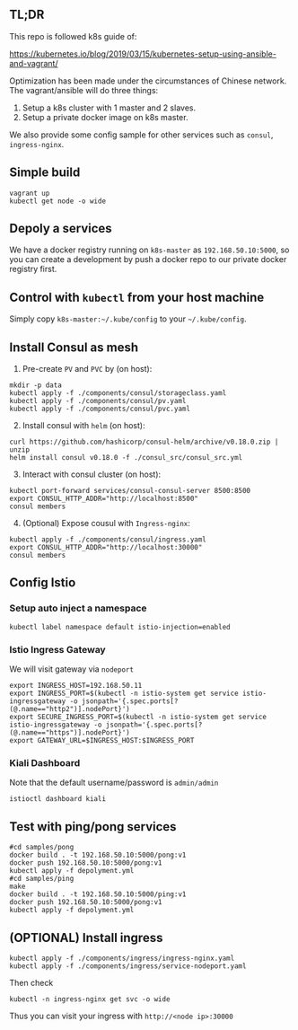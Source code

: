 ## TL;DR

This repo is followed k8s guide of:

https://kubernetes.io/blog/2019/03/15/kubernetes-setup-using-ansible-and-vagrant/

 Optimization has been made under the circumstances of Chinese network. The vagrant/ansible will do three things:

1. Setup a k8s cluster with 1 master and 2 slaves.
2. Setup a private docker image on k8s master.

We also provide some config sample for other services such as `consul`, `ingress-nginx`.

## Simple build

```
vagrant up
kubectl get node -o wide
```

## Depoly a services

We have a docker registry running on `k8s-master` as `192.168.50.10:5000`, so you can create a development by push a docker repo to our private docker registry first.

## Control with `kubectl` from your host machine

Simply copy `k8s-master:~/.kube/config` to your `~/.kube/config`.


## Install Consul as mesh

1. Pre-create `PV` and `PVC` by (on host):
```
mkdir -p data
kubectl apply -f ./components/consul/storageclass.yaml
kubectl apply -f ./components/consul/pv.yaml
kubectl apply -f ./components/consul/pvc.yaml
```

2. Install consul with `helm` (on host):

```
curl https://github.com/hashicorp/consul-helm/archive/v0.18.0.zip | unzip
helm install consul v0.18.0 -f ./consul_src/consul_src.yml
```

3. Interact with consul cluster (on host):

```
kubectl port-forward services/consul-consul-server 8500:8500
export CONSUL_HTTP_ADDR="http://localhost:8500"
consul members

```

4. (Optional) Expose cousul with `Ingress-nginx`:

```
kubectl apply -f ./components/consul/ingress.yaml
export CONSUL_HTTP_ADDR="http://localhost:30000"
consul members
```


## Config Istio


### Setup auto inject a namespace

```
kubectl label namespace default istio-injection=enabled
```

### Istio Ingress Gateway

We will visit gateway via `nodeport`
```
export INGRESS_HOST=192.168.50.11
export INGRESS_PORT=$(kubectl -n istio-system get service istio-ingressgateway -o jsonpath='{.spec.ports[?(@.name=="http2")].nodePort}')
export SECURE_INGRESS_PORT=$(kubectl -n istio-system get service istio-ingressgateway -o jsonpath='{.spec.ports[?(@.name=="https")].nodePort}')
export GATEWAY_URL=$INGRESS_HOST:$INGRESS_PORT
```

### Kiali Dashboard

Note that the default username/password is `admin/admin`
```
istioctl dashboard kiali
```


## Test with ping/pong services

```
#cd samples/pong
docker build . -t 192.168.50.10:5000/pong:v1
docker push 192.168.50.10:5000/pong:v1
kubectl apply -f depolyment.yml
#cd samples/ping
make
docker build . -t 192.168.50.10:5000/ping:v1
docker push 192.168.50.10:5000/pong:v1
kubectl apply -f depolyment.yml

```


## (OPTIONAL) Install ingress

```
kubectl apply -f ./components/ingress/ingress-nginx.yaml
kubectl apply -f ./components/ingress/service-nodeport.yaml
```

Then check

```
kubectl -n ingress-nginx get svc -o wide
```

Thus you can visit your ingress with `http://<node ip>:30000`
